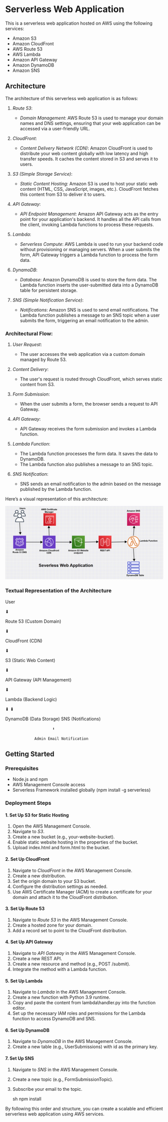 # Serverless Web Application

This is a serverless web application hosted on AWS using the following services:
- Amazon S3
- Amazon CloudFront
- AWS Route 53
- AWS Lambda
- Amazon API Gateway
- Amazon DynamoDB
- Amazon SNS

## Architecture

The architecture of this serverless web application is as follows:

1. *Route 53*:
   - *Domain Management*: AWS Route 53 is used to manage your domain names and DNS settings, ensuring that your web application can be accessed via a user-friendly URL.

2. *CloudFront*:
   - *Content Delivery Network (CDN)*: Amazon CloudFront is used to distribute your web content globally with low latency and high transfer speeds. It caches the content stored in S3 and serves it to users.

3. *S3 (Simple Storage Service)*:
   - *Static Content Hosting*: Amazon S3 is used to host your static web content (HTML, CSS, JavaScript, images, etc.). CloudFront fetches this content from S3 to deliver it to users.

4. *API Gateway*:
   - *API Endpoint Management*: Amazon API Gateway acts as the entry point for your application's backend. It handles all the API calls from the client, invoking Lambda functions to process these requests.

5. *Lambda*:
   - *Serverless Compute*: AWS Lambda is used to run your backend code without provisioning or managing servers. When a user submits the form, API Gateway triggers a Lambda function to process the form data.

6. *DynamoDB*:
   - *Database*: Amazon DynamoDB is used to store the form data. The Lambda function inserts the user-submitted data into a DynamoDB table for persistent storage.

7. *SNS (Simple Notification Service)*:
   - *Notifications*: Amazon SNS is used to send email notifications. The Lambda function publishes a message to an SNS topic when a user submits the form, triggering an email notification to the admin.

### Architectural Flow:
1. *User Request*:
   - The user accesses the web application via a custom domain managed by Route 53.
   
2. *Content Delivery*:
   - The user's request is routed through CloudFront, which serves static content from S3.

3. *Form Submission*:
   - When the user submits a form, the browser sends a request to API Gateway.

4. *API Gateway*:
   - API Gateway receives the form submission and invokes a Lambda function.

5. *Lambda Function*:
   - The Lambda function processes the form data. It saves the data to DynamoDB.
   - The Lambda function also publishes a message to an SNS topic.

6. *SNS Notification*:
   - SNS sends an email notification to the admin based on the message published by the Lambda function.

Here’s a visual representation of this architecture:

![Architecture Diagram](https://github.com/Jothamcloud/Serverless-Web-App/blob/master/Screenshot%202024-05-29%20093156.png)
### Textual Representation of the Architecture


User

 ⬇
 
Route 53 (Custom Domain)

 ⬇
 
CloudFront (CDN)

⬇ 

S3 (Static Web Content)

 ⬇
 
API Gateway (API Management)
 
 ⬇
 
Lambda (Backend Logic)

 ⬇  ⬇
 
DynamoDB (Data Storage)   SNS (Notifications)
                        
                         ⬇
                         
                 Admin Email Notification


## Getting Started

### Prerequisites

- Node.js and npm
- AWS Management Console access
- Serverless Framework installed globally (npm install -g serverless)

### Deployment Steps

#### 1. Set Up S3 for Static Hosting

1. Open the AWS Management Console.
2. Navigate to *S3*.
3. Create a new bucket (e.g., your-website-bucket).
4. Enable static website hosting in the properties of the bucket.
5. Upload index.html and form.html to the bucket.

#### 2. Set Up CloudFront

1. Navigate to *CloudFront* in the AWS Management Console.
2. Create a new distribution.
3. Set the origin domain to your S3 bucket.
4. Configure the distribution settings as needed.
5. Use AWS Certificate Manager (ACM) to create a certificate for your domain and attach it to the CloudFront distribution.

#### 3. Set Up Route 53

1. Navigate to *Route 53* in the AWS Management Console.
2. Create a hosted zone for your domain.
3. Add a record set to point to the CloudFront distribution.

#### 4. Set Up API Gateway

1. Navigate to *API Gateway* in the AWS Management Console.
2. Create a new REST API.
3. Create a new resource and method (e.g., POST /submit).
4. Integrate the method with a Lambda function.

#### 5. Set Up Lambda

1. Navigate to *Lambda* in the AWS Management Console.
2. Create a new function with Python 3.9 runtime.
3. Copy and paste the content from lambda\handler.py into the function editor.
4. Set up the necessary IAM roles and permissions for the Lambda function to access DynamoDB and SNS.

#### 6. Set Up DynamoDB

1. Navigate to *DynamoDB* in the AWS Management Console.
2. Create a new table (e.g., UserSubmissions) with id as the primary key.

#### 7. Set Up SNS

1. Navigate to *SNS* in the AWS Management Console.
2. Create a new topic (e.g., FormSubmissionTopic).
3. Subscribe your email to the topic.


   sh
   npm install
   



By following this order and structure, you can create a scalable and efficient serverless web application using AWS services.
```
